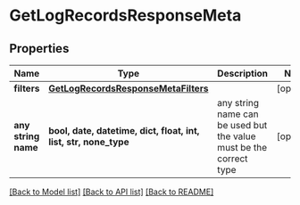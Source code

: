 # GetLogRecordsResponseMeta


## Properties
Name | Type | Description | Notes
------------ | ------------- | ------------- | -------------
**filters** | [**GetLogRecordsResponseMetaFilters**](GetLogRecordsResponseMetaFilters.md) |  | [optional] 
**any string name** | **bool, date, datetime, dict, float, int, list, str, none_type** | any string name can be used but the value must be the correct type | [optional]

[[Back to Model list]](../README.md#documentation-for-models) [[Back to API list]](../README.md#documentation-for-api-endpoints) [[Back to README]](../README.md)



